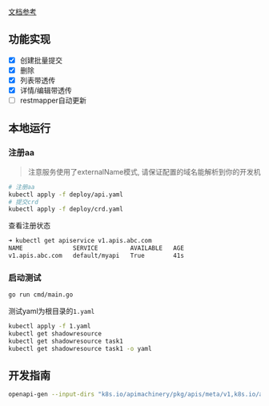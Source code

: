 [文档参考](http://inksnw.asuscomm.com:3001/post/%E7%94%A8%E8%81%9A%E5%90%88api%E5%AE%9E%E7%8E%B0%E6%8A%BD%E8%B1%A1%E8%B5%84%E6%BA%90/)

## 功能实现

- [x] 创建批量提交
- [x] 删除
- [x] 列表带透传
- [x] 详情/编辑带透传
- [ ] restmapper自动更新

## 本地运行

### 注册aa

> 注意服务使用了externalName模式, 请保证配置的域名能解析到你的开发机

```bash
# 注册aa
kubectl apply -f deploy/api.yaml
# 提交crd
kubectl apply -f deploy/crd.yaml
```

查看注册状态

```bash
➜ kubectl get apiservice v1.apis.abc.com
NAME              SERVICE         AVAILABLE   AGE
v1.apis.abc.com   default/myapi   True        41s
```

### 启动测试

```bash
go run cmd/main.go
```

测试yaml为根目录的`1.yaml`

```bash
kubectl apply -f 1.yaml
kubectl get shadowresource
kubectl get shadowresource task1
kubectl get shadowresource task1 -o yaml
```

## 开发指南

```bash
openapi-gen --input-dirs "k8s.io/apimachinery/pkg/apis/meta/v1,k8s.io/apimachinery/pkg/runtime,k8s.io/apimachinery/pkg/version"  --input-dirs github.com/inksnw/shadowresource/pkg/apis/shadowresource/v1   -p github.com/inksnw/shadowresource/pkg/apis/shadowresource/v1 -O zz_generated.openapi --go-header-file=/Users/inksnw/go/src/github.com/inksnw/shadowresource/hack/boilerplate.go.txt
```


